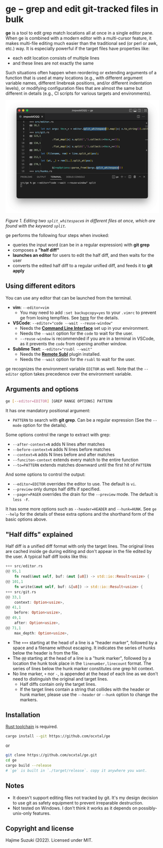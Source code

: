 
# ge − grep and edit git-tracked files in bulk

**ge** is a tool to edit grep match locations all at once in a single editor pane. When ge is combined with a modern editor with a multi-cursor feature, it makes multi-file editing much easier than the traditional sed (or perl or awk, etc.) way. It is especially powerful if the target files have properties like:

* each edit location consists of multiple lines
* and these lines are not exactly the same

Such situations often happen when reordering or extending arguments of a function that is used at many locations (e.g., with different argument variable names, different linebreak positions, and/or different indentation levels), or modifying configuration files that are almost the same but different in details (e.g., CI scripts for various targets and environments).

![example](./figs/example.png)

*Figure 1. Editing two `split_whitespace`s in different files at once, which are found with the keyword `split`.*

ge performs the following four steps when invoked:

* queries the input word (can be in a regular expression) with **git grep**
* composes a **"half diff"**
* **launches an editor** for users to edit the half diff, and then waits for the user
* converts the edited half diff to a regular unified diff, and feeds it to **git apply**

## Using different editors

You can use any editor that can be launched from the terminal.

* **vim**: `--editor=vim`
  * You may need to add `:set backupcopy=yes` to your `.vimrc` to prevent ge from losing tempfiles. See [here](http://vimdoc.sourceforge.net/htmldoc/options.html#'backupcopy') for the details.
* **VSCode**: `--editor="code --wait --reuse-window"`
  * Needs the **[Command Line Interface](https://code.visualstudio.com/docs/editor/command-line)** set up in your environment.
  * Needs the `--wait` option for the `code` to wait for the user.
  * `--reuse-window` is recommended if you are in a terminal in VSCode, as it prevents the `code` from opening another window.
* **Sublime Text**: `--editor="rsubl --wait"`
  * Needs the **[Remote Subl](https://github.com/randy3k/RemoteSubl)** plugin installed.
  * Needs the `--wait` option for the `rsubl` to wait for the user.

ge recognizes the environment variable `EDITOR` as well. Note that the `--editor` option takes precedence over the environment variable.

## Arguments and options

```bash
ge [--editor=EDITOR] [GREP RANGE OPTIONS] PATTERN
```

It has one mandatory positional argument:

* `PATTERN` to search with **git grep**. Can be a regular expression (See the `--mode` option for the details).

Some options control the range to extract with grep:

* `--after-context=N` adds N lines after matches
* `--before-context=N` adds N lines before matches
* `--context=N` adds N lines before and after matches
* `--funciton-context` extends every match to the entire function
* `--to=PATTERN` extends matches downward until the first hit of `PATTERN`

And some options to control the output:

* `--editor=EDITOR` overrides the editor to use. The default is `vi`.
* `--preview` only dumps half diffs if specified.
* `--pager=PAGER` overrides the drain for the `--preview` mode. The default is `less -F`.

It has some more options such as `--header=HEADER` and `--hunk=HUNK`. See `ge --help` for the details of these extra options and the shorthand form of the basic options above.

## "Half diffs" explained

Half diff is a unified diff format with only the target lines. The original lines are cached inside ge during editing and don't appear in the file edited by the user. A typical half diff looks like this:

```rust
+++ src/editor.rs
@@ 95,1
    fn read(&mut self, buf: &mut [u8]) -> std::io::Result<usize> {
@@ 101,1
    fn write(&mut self, buf: &[u8]) -> std::io::Result<usize> {
+++ src/git.rs
@@ 33,1
    context: Option<usize>,
@@ 41,1
    before: Option<usize>,
@@ 49,1
    after: Option<usize>,
@@ 71,1
    max_depth: Option<usize>,
```

* The `+++` starting at the head of a line is a "header marker", followed by a space and a filename without escaping. It indicates the series of hunks below the header is from the file.
* The `@@` starting at the head of a line is a "hunk marker", followed by a location the hunk took place in the `linenumber,linecount` format. The series of lines below the hunk marker constitutes one grep hit context.
* No line marker, `+` nor `-`, is appended at the head of each line as we don't need to distinguish the original and target lines.
  * Half diffs contain only the target lines.
  * If the target lines contain a string that collides with the header or hunk marker, please use the `--header` or `--hunk` option to change the markers.

## Installation

[Rust toolchain](https://rustup.rs/) is required.

```bash
cargo install --git https://github.com/ocxtal/ge
```

or

```bash
git clone https://github.com/ocxtal/ge.git
cd ge
cargo build --release
# `ge` is built in `./target/release`. copy it anywhere you want.
```

## Notes

* It doesn't support editing files not tracked by git. It's my design decision to use git as safety equipment to prevent irreparable destruction.
* Not tested on Windows. I don't think it works as it depends on possibly-unix-only features.

## Copyright and license

Hajime Suzuki (2022). Licensed under MIT.
